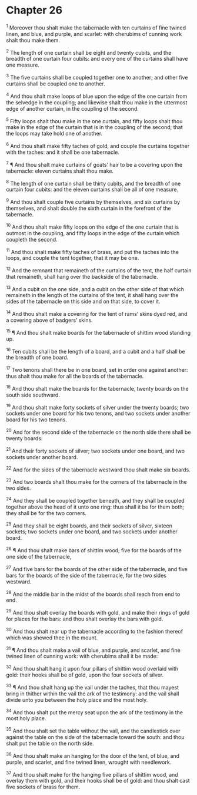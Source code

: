 # Chapter 26

<sup>1</sup> Moreover thou shalt make the tabernacle with ten curtains of fine twined linen, and blue, and purple, and scarlet: with cherubims of cunning work shalt thou make them. 

<sup>2</sup> The length of one curtain shall be eight and twenty cubits, and the breadth of one curtain four cubits: and every one of the curtains shall have one measure. 

<sup>3</sup> The five curtains shall be coupled together one to another; and other five curtains shall be coupled one to another. 

<sup>4</sup> And thou shalt make loops of blue upon the edge of the one curtain from the selvedge in the coupling; and likewise shalt thou make in the uttermost edge of another curtain, in the coupling of the second. 

<sup>5</sup> Fifty loops shalt thou make in the one curtain, and fifty loops shalt thou make in the edge of the curtain that is in the coupling of the second; that the loops may take hold one of another. 

<sup>6</sup> And thou shalt make fifty taches of gold, and couple the curtains together with the taches: and it shall be one tabernacle. 

<sup>7</sup> ¶ And thou shalt make curtains of goats’ hair to be a covering upon the tabernacle: eleven curtains shalt thou make. 

<sup>8</sup> The length of one curtain shall be thirty cubits, and the breadth of one curtain four cubits: and the eleven curtains shall be all of one measure. 

<sup>9</sup> And thou shalt couple five curtains by themselves, and six curtains by themselves, and shalt double the sixth curtain in the forefront of the tabernacle. 

<sup>10</sup> And thou shalt make fifty loops on the edge of the one curtain that is outmost in the coupling, and fifty loops in the edge of the curtain which coupleth the second. 

<sup>11</sup> And thou shalt make fifty taches of brass, and put the taches into the loops, and couple the tent together, that it may be one. 

<sup>12</sup> And the remnant that remaineth of the curtains of the tent, the half curtain that remaineth, shall hang over the backside of the tabernacle. 

<sup>13</sup> And a cubit on the one side, and a cubit on the other side of that which remaineth in the length of the curtains of the tent, it shall hang over the sides of the tabernacle on this side and on that side, to cover it. 

<sup>14</sup> And thou shalt make a covering for the tent of rams’ skins dyed red, and a covering above of badgers’ skins. 

<sup>15</sup> ¶ And thou shalt make boards for the tabernacle of shittim wood standing up. 

<sup>16</sup> Ten cubits shall be the length of a board, and a cubit and a half shall be the breadth of one board. 

<sup>17</sup> Two tenons shall there be in one board, set in order one against another: thus shalt thou make for all the boards of the tabernacle. 

<sup>18</sup> And thou shalt make the boards for the tabernacle, twenty boards on the south side southward. 

<sup>19</sup> And thou shalt make forty sockets of silver under the twenty boards; two sockets under one board for his two tenons, and two sockets under another board for his two tenons. 

<sup>20</sup> And for the second side of the tabernacle on the north side there shall be twenty boards: 

<sup>21</sup> And their forty sockets of silver; two sockets under one board, and two sockets under another board. 

<sup>22</sup> And for the sides of the tabernacle westward thou shalt make six boards. 

<sup>23</sup> And two boards shalt thou make for the corners of the tabernacle in the two sides. 

<sup>24</sup> And they shall be coupled together beneath, and they shall be coupled together above the head of it unto one ring: thus shall it be for them both; they shall be for the two corners. 

<sup>25</sup> And they shall be eight boards, and their sockets of silver, sixteen sockets; two sockets under one board, and two sockets under another board. 

<sup>26</sup> ¶ And thou shalt make bars of shittim wood; five for the boards of the one side of the tabernacle, 

<sup>27</sup> And five bars for the boards of the other side of the tabernacle, and five bars for the boards of the side of the tabernacle, for the two sides westward. 

<sup>28</sup> And the middle bar in the midst of the boards shall reach from end to end. 

<sup>29</sup> And thou shalt overlay the boards with gold, and make their rings of gold for places for the bars: and thou shalt overlay the bars with gold. 

<sup>30</sup> And thou shalt rear up the tabernacle according to the fashion thereof which was shewed thee in the mount. 

<sup>31</sup> ¶ And thou shalt make a vail of blue, and purple, and scarlet, and fine twined linen of cunning work: with cherubims shall it be made: 

<sup>32</sup> And thou shalt hang it upon four pillars of shittim wood overlaid with gold: their hooks shall be of gold, upon the four sockets of silver. 

<sup>33</sup> ¶ And thou shalt hang up the vail under the taches, that thou mayest bring in thither within the vail the ark of the testimony: and the vail shall divide unto you between the holy place and the most holy. 

<sup>34</sup> And thou shalt put the mercy seat upon the ark of the testimony in the most holy place. 

<sup>35</sup> And thou shalt set the table without the vail, and the candlestick over against the table on the side of the tabernacle toward the south: and thou shalt put the table on the north side. 

<sup>36</sup> And thou shalt make an hanging for the door of the tent, of blue, and purple, and scarlet, and fine twined linen, wrought with needlework. 

<sup>37</sup> And thou shalt make for the hanging five pillars of shittim wood, and overlay them with gold, and their hooks shall be of gold: and thou shalt cast five sockets of brass for them. 


